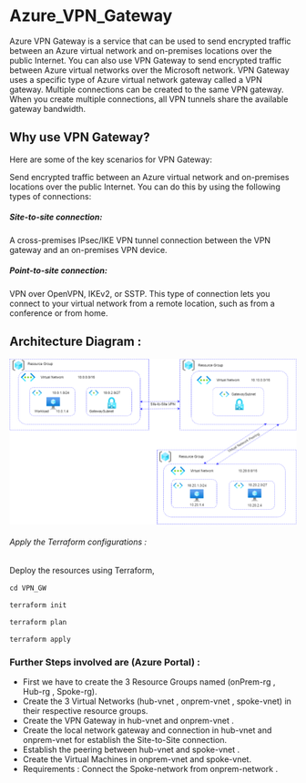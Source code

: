# Azure_VPN_Gateway

Azure VPN Gateway is a service that can be used to send encrypted traffic between an Azure virtual network and on-premises locations over the public Internet. You can also use VPN Gateway to send encrypted traffic between Azure virtual networks over the Microsoft network. VPN Gateway uses a specific type of Azure virtual network gateway called a VPN gateway. Multiple connections can be created to the same VPN gateway. When you create multiple connections, all VPN tunnels share the available gateway bandwidth.

## Why use VPN Gateway?

Here are some of the key scenarios for VPN Gateway:

Send encrypted traffic between an Azure virtual network and on-premises locations over the public Internet. You can do this by using the following types of connections:

##### Site-to-site connection: 
A cross-premises IPsec/IKE VPN tunnel connection between the VPN gateway and an on-premises VPN device.

##### Point-to-site connection: 
VPN over OpenVPN, IKEv2, or SSTP. This type of connection lets you connect to your virtual network from a remote location, such as from a conference or from home.


## Architecture Diagram :

![VPN](Images/VPN.png)

###### Apply the Terraform configurations :

Deploy the resources using Terraform,

```
cd VPN_GW
```
```
terraform init
```
```
terraform plan
```
```
terraform apply
```
### Further Steps involved are (Azure Portal) :

- First we have to create the 3 Resource Groups named (onPrem-rg , Hub-rg , Spoke-rg).
- Create the 3 Virtual Networks (hub-vnet , onprem-vnet , spoke-vnet) in their respective resource groups.
- Create the VPN Gateway in hub-vnet and onprem-vnet .
- Create the local network gateway and connection in hub-vnet and onprem-vnet for establish the Site-to-Site connection.
- Establish the peering between hub-vnet and spoke-vnet .
- Create the Virtual Machines in onprem-vnet and spoke-vnet.
- Requirements : Connect the Spoke-network from onprem-network .